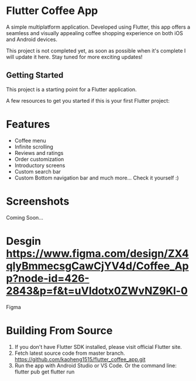 # Flutter Coffee App

A simple multiplatform application. Developed using Flutter, this app offers a seamless and visually appealing coffee shopping experience on both iOS and Android devices.

This project is not completed yet, as soon as possible when it's complete I will update it here. Stay tuned for more exciting updates!

## Getting Started

This project is a starting point for a Flutter application.

A few resources to get you started if this is your first Flutter project:

# Features
 - Coffee menu
 - Infinite scrolling
 - Reviews and ratings
 - Order customization
 - Introductory screens
 - Custom search bar
 - Custom Bottom navigation bar and much more... Check it yourself :)

# Screenshots
Coming Soon...
# Desgin https://www.figma.com/design/ZX4qlyBmmecsgCawCjYV4d/Coffee_App?node-id=426-2843&p=f&t=uVIdotx0ZWvNZ9Kl-0
Figma
# Building From Source
1. If you don't have Flutter SDK installed, please visit official Flutter site.
2. Fetch latest source code from master branch.
   https://github.com/kaoheng1515/flutter_coffee_app.git
3. Run the app with Android Studio or VS Code. Or the command line:
   flutter pub get
   flutter run

